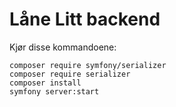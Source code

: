 # Låne Litt backend

Kjør disse kommandoene:

```
composer require symfony/serializer
composer require serializer
composer install
symfony server:start
```
